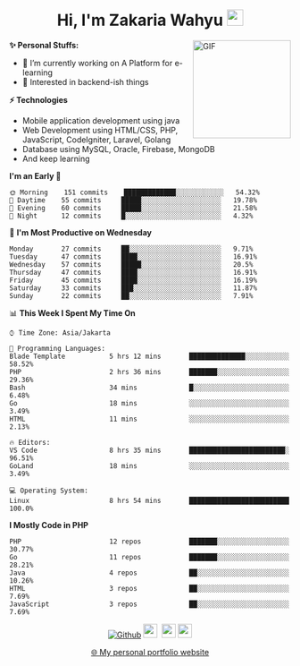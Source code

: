 <h1 align="center">Hi, I'm Zakaria Wahyu <img src="https://github.com/TheDudeThatCode/TheDudeThatCode/blob/master/Assets/Hi.gif" width="29px"></h1>

<img align="right" alt="GIF" height="175px" src="https://www.nayakapratama.co.id/wp-content/uploads/2019/07/Website-Maintenance.gif" />

**✨ Personal Stuffs:**
- 🔭 I’m currently working on A Platform for e-learning 
- 🌱 Interested in backend-ish things

**⚡ Technologies**
- Mobile application development using java
- Web Development using HTML/CSS, PHP, JavaScript, CodeIgniter, Laravel, Golang
- Database using MySQL, Oracle, Firebase, MongoDB
- And keep learning

<!--START_SECTION:waka-->
**I'm an Early 🐤** 

```text
🌞 Morning    151 commits    █████████████░░░░░░░░░░░░   54.32% 
🌆 Daytime    55 commits     █████░░░░░░░░░░░░░░░░░░░░   19.78% 
🌃 Evening    60 commits     █████░░░░░░░░░░░░░░░░░░░░   21.58% 
🌙 Night      12 commits     █░░░░░░░░░░░░░░░░░░░░░░░░   4.32%

```
📅 **I'm Most Productive on Wednesday** 

```text
Monday       27 commits     ██░░░░░░░░░░░░░░░░░░░░░░░   9.71% 
Tuesday      47 commits     ████░░░░░░░░░░░░░░░░░░░░░   16.91% 
Wednesday    57 commits     █████░░░░░░░░░░░░░░░░░░░░   20.5% 
Thursday     47 commits     ████░░░░░░░░░░░░░░░░░░░░░   16.91% 
Friday       45 commits     ████░░░░░░░░░░░░░░░░░░░░░   16.19% 
Saturday     33 commits     ███░░░░░░░░░░░░░░░░░░░░░░   11.87% 
Sunday       22 commits     ██░░░░░░░░░░░░░░░░░░░░░░░   7.91%

```


📊 **This Week I Spent My Time On** 

```text
⌚︎ Time Zone: Asia/Jakarta

💬 Programming Languages: 
Blade Template           5 hrs 12 mins       ██████████████░░░░░░░░░░░   58.52% 
PHP                      2 hrs 36 mins       ███████░░░░░░░░░░░░░░░░░░   29.36% 
Bash                     34 mins             █░░░░░░░░░░░░░░░░░░░░░░░░   6.48% 
Go                       18 mins             ░░░░░░░░░░░░░░░░░░░░░░░░░   3.49% 
HTML                     11 mins             ░░░░░░░░░░░░░░░░░░░░░░░░░   2.13%

🔥 Editors: 
VS Code                  8 hrs 35 mins       ████████████████████████░   96.51% 
GoLand                   18 mins             ░░░░░░░░░░░░░░░░░░░░░░░░░   3.49%

💻 Operating System: 
Linux                    8 hrs 54 mins       █████████████████████████   100.0%

```

**I Mostly Code in PHP** 

```text
PHP                      12 repos            ███████░░░░░░░░░░░░░░░░░░   30.77% 
Go                       11 repos            ███████░░░░░░░░░░░░░░░░░░   28.21% 
Java                     4 repos             ██░░░░░░░░░░░░░░░░░░░░░░░   10.26% 
HTML                     3 repos             ██░░░░░░░░░░░░░░░░░░░░░░░   7.69% 
JavaScript               3 repos             ██░░░░░░░░░░░░░░░░░░░░░░░   7.69%

```



<!--END_SECTION:waka-->

<p align="center">
<a href="https://github.com/zakariawahyu" target="_blank"><img alt="Github" src="https://img.shields.io/badge/GitHub-%2312100E.svg?&style=for-the-badge&logo=Github&logoColor=white" /></a>
<a href="https://www.twitter.com/_zakariawahyu"><img src="https://img.shields.io/badge/twitter-%231DA1F2.svg?&style=for-the-badge&logo=twitter&logoColor=white" height=25></a> 
<a href="https://www.linkedin.com/in/zakariawahyu"><img src="https://img.shields.io/badge/linkedin-%230077B5.svg?&style=for-the-badge&logo=linkedin&logoColor=white" height=25></a> 
<a href="https://www.instagram.com/_zakariawahyu"><img src="https://img.shields.io/badge/instagram-%23E4405F.svg?&style=for-the-badge&logo=instagram&logoColor=white" height=25></a></p>
<p align="center"><a href="https://www.zakariawahyu.com" target="_blank">🌐 My personal portfolio website</a></p>
